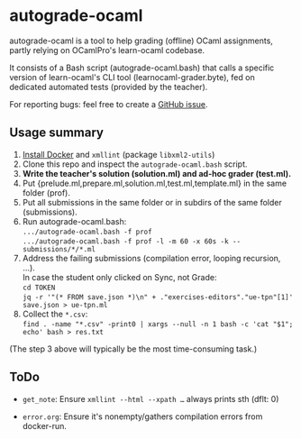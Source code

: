 autograde-ocaml
===============

autograde-ocaml is a tool to help grading (offline) OCaml assignments,
partly relying on OCamlPro's learn-ocaml codebase.

It consists of a Bash script (autograde-ocaml.bash) that calls a
specific version of learn-ocaml's CLI tool (learnocaml-grader.byte),
fed on dedicated automated tests (provided by the teacher).

For reporting bugs: feel free to create a [GitHub issue](https://github.com/pfitaxel/autograde-ocaml/issues/new).

Usage summary
-------------

1. [Install Docker](https://github.com/coq-community/docker-coq/wiki/CLI-usage) and `xmllint` (package `libxml2-utils`)
2. Clone this repo and inspect the `autograde-ocaml.bash` script.
3. **Write the teacher's solution (solution.ml) and ad-hoc grader (test.ml).**
4. Put {prelude.ml,prepare.ml,solution.ml,test.ml,template.ml} in the same folder (prof).
5. Put all submissions in the same folder or in subdirs of the same folder (submissions).
6. Run autograde-ocaml.bash:  
   `.../autograde-ocaml.bash -f prof`  
   `.../autograde-ocaml.bash -f prof -l -m 60 -x 60s -k -- submissions/*/*.ml`  
7. Address the failing submissions (compilation error, looping recursion, ...).  
   In case the student only clicked on Sync, not Grade:  
   `cd TOKEN`  
   `jq -r '"(* FROM save.json *)\n" + ."exercises-editors"."ue-tpn"[1]' save.json > ue-tpn.ml`  
8. Collect the `*.csv`:  
   `find . -name "*.csv" -print0 | xargs --null -n 1 bash -c 'cat "$1"; echo' bash > res.txt`

(The step 3 above will typically be the most time-consuming task.)

ToDo
----

* `get_note`: Ensure `xmllint --html --xpath …` always prints sth (dflt: 0)

* `error.org`: Ensure it's nonempty/gathers compilation errors from docker-run.

